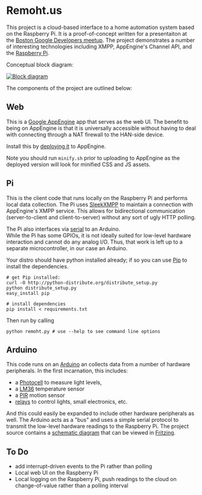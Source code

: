 # Remoht.us

This project is a cloud-based interface to a home automation system based on 
the Raspberry Pi.  It is a proof-of-concept written for a presentaiton at the 
[Boston Google Developers meetup](http://www.meetup.com/gdg-boston/).  The 
project demonstrates a number of interesting technologies including XMPP, 
AppEngine's Channel API, and the [Raspberry Pi](http://raspberrypi.org/).

Conceptual block diagram:

<a href='remoht.us/raw/master/block-diagram.png' target='_new'>
	<img src='remoht.us/raw/master/block-diagram.png' title='Block diagram' 
	style='max-width:600px'/>
</a>

The components of the project are outlined below:


## Web

This is a [Google AppEngine](https://developers.google.com/appengine/) app that 
serves as the web UI.  The benefit to being on AppEngine is that it is 
universally accessible without having to deal with connecting through a NAT 
firewall to the HAN-side device.

Install this by [deploying it](https://developers.google.com/appengine/docs/python/gettingstartedpython27/uploading) to AppEngine.

Note you should run `minify.sh` prior to uploading to AppEngine as the deployed
version will look for minified CSS and JS assets.



## Pi

This is the client code that runs locally on the Raspberry Pi and performs local
data collection.  The Pi uses [SleekXMPP](http://sleekxmpp.org) to maintain a 
connection with AppEngine's XMPP service.  This allows for bidirectional communication
(server-to-client and client-to-server) without any sort of ugly HTTP polling.

The Pi also interfaces via [serial](http://pyserial.sourceforge.net/) to an Arduino.  
While the Pi has some GPIOs, it is not ideally suited for low-level hardware 
interaction and cannot do any analog I/O.  Thus, that work is left up to a separate
microcontroller, in our case an Arduino.

Your distro should have python installed already; if so you can use [Pip]() to install
the dependencies.
 
    # get Pip installed:
    curl -O http://python-distribute.org/distribute_setup.py
    python distribute_setup.py
    easy_install pip

    # install dependencies
    pip install < requirements.txt

Then run by calling
    
    python remoht.py # use --help to see command line options


## Arduino

This code runs on an [Arduino](http://arduino.cc) an collects data from a number of
hardware peripherals.  In the first incarnation, this includes:

* a [Photocell](https://www.sparkfun.com/products/8630) to measure light levels,
* a [LM36](http://learn.adafruit.com/tmp36-temperature-sensor/using-a-temp-sensor) 
  temperature sensor
* a [PIR](https://www.sparkfun.com/products/8630) motion sensor
* [relays](http://jeelabs.net/projects/hardware/wiki/Relay_Plug) to control lights, 
  small electronics, etc.

And this could easily be expanded to include other hardware peripherals as well. The
Arduino acts as a "bus" and uses a simple serial protocol to transmit the low-level
hardware readings to the Raspberry Pi.  The project source contains a 
[schematic diagram](arduino/remoht-arduino.fzz) that can be viewed in 
[Fritzing](http://fritzing.org).



## To Do

* add interrupt-driven events to the Pi rather than polling
* Local web UI on the Raspberry Pi
* Local logging on the Raspberry Pi, push readings to the cloud on change-of-value 
  rather than a polling interval
